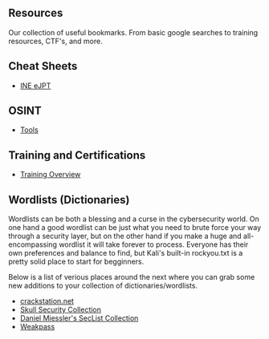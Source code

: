 ## Resources

Our collection of useful bookmarks. From basic google searches to training resources, CTF's, and more.

## Cheat Sheets
- [INE eJPT](cheat-sheets/INE%20eJPT%20(2024)/INE-eJPT.md)

## OSINT
- [Tools](OSINT/OSINT-tools.md)

## Training and Certifications
- [Training Overview](training/overview.md)

## Wordlists (Dictionaries)

Wordlists can be both a blessing and a curse in the cybersecurity world. On one hand a good wordlist can be just what you need to brute force your way through a security layer, but on the other hand if you make a huge and all-encompassing wordlist it will take forever to process. Everyone has their own preferences and balance to find, but Kali's built-in rockyou.txt is a pretty solid place to start for begginners.

Below is a list of verious places around the next where you can grab some new additions to your collection of dictionaries/wordlists.

- [crackstation.net](https://crackstation.net/)
- [Skull Security Collection](https://wiki.skullsecurity.org/index.php/Passwords)
- [Daniel Miessler's SecList Collection](https://github.com/danielmiessler/SecLists/tree/master/Passwords)
- [Weakpass](https://weakpass.com/download)